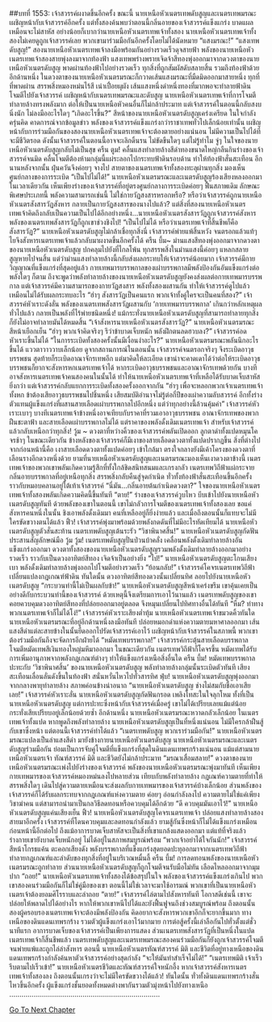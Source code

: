 ##บทที่ 1553: เจ้าสวรรค์ผงาดขึ้นอีกครั้ง
ขณะนี้ นายเหนือหัวเนตรเทพดับสูญและเนตรเทพมรณะเผชิญหน้ากับเจ้าสวรรค์อีกครั้ง
แต่ทั้งสองค้นพบว่าตอนนี้กลิ่นอายของเจ้าสวรรค์แข็งแกร่ง บาดแผลเหมือนจะไม่สาหัส อย่างน้อยก็เบากว่านายเหนือหัวเนตรเทพเจ้าทั้งสอง
นายเหนือหัวเนตรเทพเจ้าทั้งสองไม่เคยดูถูกเจ้าสวรรค์เลย พวกเขามาร่วมมือกันอีกครั้งโดยไม่ได้นัดหมาย
“แสงมรณะ!”
“แสงเทพดับสูญ!”
สองนายเหนือหัวเนตรเทพเจ้าลงมือพร้อมกันอย่างรวดเร็วดุจสายฟ้า
พลังของนายเหนือหัวเนตรเทพเจ้าสองสายพุ่งลงมาจากท้องฟ้า
แสงเทพพร่างพรายเจิดจ้าสีทองพุ่งออกมาจากดวงตาของนายเหนือหัวเนตรดับสูญ พาดผ่านท้องฟ้าไปอย่างรวดเร็ว ทุกสิ่งที่ถูกสัมผัสดับสลายสิ้น รวมถึงท้องฟ้าด้วย
อีกด้านหนึ่ง ในดวงตาของนายเหนือหัวเนตรมรณะก็กวาดเส้นแสงมรณะที่มืดมิดออกมาสายหนึ่ง ทุกที่ที่พาดผ่าน สรรพสิ่งหมองหม่นไร้สี เน่าเปื่อยผุผัง
เส้นแสงหนึ่งดำหนึ่งทองที่มากพอจะทำลายฟ้าดินโจมตีไปยังเจ้าสวรรค์
เผชิญหน้ากับเนตรเทพมรณะและดับสูญ นายเหนือหัวเนตรเทพเจ้าที่การโจมตีทำลายล้างทรงพลังมาก ต่อให้เป็นนายเหนือหัวคนอื่นก็ไม่กล้าประมาท
แต่เจ้าสวรรค์ในตอนนี้กลับสงบนิ่งนัก ไม่ลงมืออะไรใดๆ
“เกิดอะไรขึ้น?”
สีหน้าของนายเหนือหัวเนตรดับสูญเคร่งเครียด ในใจกำลังครุ่นคิด
คาดการณ์จากข้อมูลข่าว พลังของเจ้าสวรรค์แข็งแกร่งกว่าราชาเทพทั่วไปเล็กน้อยเท่านั้น เผชิญหน้ากับการร่วมมือกันของสองนายเหนือหัวเนตรเทพเจ้าจะต้องตายอย่างแน่นอน ไม่มีความเป็นไปได้ที่จะมีชีวิตรอด ดังนั้นเจ้าสวรรค์ในตอนนี้อาจจะเลิกดิ้นรน ไม่ขัดขืนใดๆ
แต่ไม่รู้ทำไม จู่ๆ ในใจของนายเหนือหัวเนตรดับสูญกลับไม่เป็นสุข
ครืน ตูม!
คลื่นแสงทำลายล้างสีดำทองขนาดใหญ่กลืนกินร่างของเจ้าสวรรค์จนมิด
คลื่นโจมตีต้องห้ามกลุ่มนี้แผ่ระลอกไปกระทบฟ้าดินรอบด้าน ทำให้ท้องฟ้าสั่นสะเทือน
อีกนานหลังจากนั้น ฝุ่นควันจึงค่อยๆ จางไป
สายตาของเนตรเทพเจ้าทั้งสองทะลุผ่านทุกสิ่ง มองเห็นศูนย์กลางของการระเบิด
“เป็นไปไม่ได้!”
นายเหนือหัวเนตรมรณะและเนตรดับสูญร้องเสียงหลงออกมาในเวลาเดียวกัน
เห็นเพียงร่างของเจ้าสวรรค์ที่อยู่ตรงศูนย์กลางการระเบิดค่อยๆ ฟื้นสภาพเดิม
ลักษณะพิเศษประเภทนี้ พลังความสามารถเช่นนี้ ไม่ใช่กายวัฏสงสารหรอกหรือ?
หรือว่าเจ้าสวรรค์ถูกนายเหนือหัวเนตรสังสารวัฏสังหาร กลายเป็นกายวัฏสงสารของนางไปแล้ว?
แต่สิ่งที่สองนายเหนือหัวเนตรเทพเจ้าคิดถึงกลับเป็นความเป็นไปได้อีกอย่างหนึ่ง...นายเหนือหัวเนตรสังสารวัฏถูกเจ้าสวรรค์สังหาร พลังของเนตรเทพสังสารวัฏก็ถูกเขาช่วงชิงไป!
“เป็นไปไม่ได้ หรือว่าเนตรเทพเจ้าที่สิ้นชีพก็คือสังสารวัฏ?”
นายเหนือหัวเนตรดับสูญไม่กล้าเชื่อทุกสิ่งนี่
เจ้าสวรรค์พ่ายแพ้สิ้นหวัง จนตรอกแล้วแท้ๆ ไยจึงสังหารเนตรเทพเจ้าแล้วกลับมาผงาดขึ้นอีกครั้งได้
ครืน บึ้ม~
ม่านแสงสีทองพุ่งออกมาจากดวงตาของนายเหนือหัวเนตรดับสูญ ปกคลุมไปยังที่ไกลโพ้น
ทุกสรรพสิ่งในม่านแสงนี้ค่อยๆ แหลกสลาย สูญหายไปจนสิ้น
แต่ว่าม่านแสงทำลายล้างนี้กลับส่งผลกระทบให้เจ้าสวรรค์น้อยมาก
เจ้าสวรรค์มีกายวิญญาณที่แข็งแกร่งที่สุดอยู่แล้ว กายเทพมารบรรพกาลของเผ่าบรรพกาลมีพลังป้องกันอันแข็งแกร่งต่อพลังใดๆ ก็ตาม
ถึงจะพูดว่าพลังทำลายล้างของนายเหนือหัวเนตรดับสูญยังคงส่งผลต่อกายเทพมารบรรพกาล
แต่เจ้าสวรรค์มีความสามารถของกายวัฏสงสาร พลังทั้งสองผสานกัน ทำให้เจ้าสวรรค์ดูไปแล้วเหมือนไม่ได้รับผลกระทบอะไร
“ฮ่าๆ สังสารวัฏเป็นคนแรก พวกเจ้าทั้งคู่ใครจะเป็นคนที่สอง?”
เจ้าสวรรค์หัวเราะดังลั่น
พลังของเนตรเทพสังสารวัฏผสานกับ ‘กายเทพมารบรรพกาล’ เกินกว่าหลักเหตุผลทั่วไปแล้ว กลายเป็นพลังที่ไร้พ่ายชนิดหนึ่ง!
แม้กระทั่งนายเหนือหัวเนตรดับสูญที่สามารถทำลายทุกสิ่ง ก็ยังไม่อาจทำลายมันได้หมดสิ้น
“เจ้าสังหารนายเหนือหัวเนตรสังสารวัฏ?”
นายเหนือหัวเนตรมรณะสีหน้าเยือกเย็น
“ฮ่าๆ พวกเจ้าคิดจริงๆ รึว่าข้าบาดเจ็บหนัก พลังฝึกตนลดฮวบลง?”
เจ้าสวรรค์อดหัวเราะขึ้นไม่ได้
“ในการระเบิดทั้งสองครั้งนั้นมีเงื่อนงำอะไร?”
นายเหนือหัวเนตรมรณะพลันนึกอะไรขึ้นได้ แววตาวาววาบเล็กน้อย
ดูจากสถานการณ์ในตอนนั้น เจ้าสวรรค์จนตรอกจริงๆ จึงระเบิดอาวุธบรรพชน สุดท้ายก็ระเบิดอาณาจักรเทพอีก
แต่มาคิดให้ละเอียด เขาน่าจะคาดเดาได้ว่าต่อให้ระเบิดอาวุธบรรพชนก็ยากจะสังหารหกเนตรเทพเจ้าได้
หากระเบิดอาวุธบรรพชนและอาณาจักรเทพด้วยกัน บางทีอาจสังหารเนตรเทพเจ้าคนสองคนในนั้นได้ ทำให้นายเหนือหัวเนตรเทพเจ้าที่เหลือได้รับบาดเจ็บสาหัสยิ่งกว่า
แต่เจ้าสวรรค์กลับแยกการระเบิดทั้งสองครั้งออกจากกัน
“ฮ่าๆ เพื่อจะหลอกพวกเจ้าเนตรเทพเจ้าทั้งหก ข้าต้องเสียอาวุธบรรพชนไปชิ้นหนึ่ง เสียสมบัติอำนาจไม่รู้ต่อกี่ปีของเผ่าความลับสวรรค์ อีกทั้งร่างตัวแทนผู้แข็งแกร่งที่ผสานสายเลือดเผ่าบรรพกาลไปอีกหนึ่ง แต่ว่าทุกอย่างนี้ล้วนคุ้มค่า”
เจ้าสวรรค์หัวเราะเบาๆ
บางทีเนตรเทพเจ้าข้างหนึ่งอาจเทียบกับราคาที่รวมเอาอาวุธบรรพชน อาณาจักรเทพของพวกฝืนชะตาฟ้า และสายเลือดเผ่าบรรพกาลไม่ได้
แต่ราคาของพลังดั้งเดิมเนตรเทพเจ้า สำหรับเจ้าสวรรค์แล้วกลับเหนือกว่าทุกสิ่ง!
วู้ม ~
ดวงตาที่หว่างคิ้วของเจ้าสวรรค์พลันเปิดออก ลูกตาดำทั้งแปดหมุนโคจรช้าๆ
ในขณะเดียวกัน ข้างหลังของเจ้าสวรรค์ก็มีเงาของสายเลือดดวงตาทั้งแปดปรากฏขึ้น
สิ่งที่ต่างไปจากก่อนหน้านี้คือ เงาสายเลือดดวงตาทั้งแปดค่อยๆ เข้าใกล้มา ตรงใจกลางยังมีเค้าโครงของดวงตาที่เลือนรางอีกดวงหนึ่งด้วย
ยามที่นายเหนือหัวเนตรดับสูญและเนตรมรณะมองเห็นเงาดวงตาข้างนี้ เนตรเทพเจ้าของพวกเขาพลันเกิดความรู้สึกที่ทั้งใกล้ชิดสนิทสนมและเกรงกลัว
เนตรเทพวิถีฟ้าแผ่กระจายกลิ่นอายบรรพกาลที่อยู่เหนือทุกสิ่ง สรรพสิ่งกลับคืนสู่จุดกำเนิด
ทั่วทั้งท้องฟ้าสั่นสะเทือนขึ้นอีกครั้ง ราวกับหมอบคลานอยู่ใต้เท้าเจ้าสวรรค์
“นี่มัน...กลิ่นอายต้นกำเนิดดวงตา?”
ใจของนายเหนือหัวเนตรเทพเจ้าทั้งสองพลันเกิดความคิดนี้ขึ้นทันที
“ตาย!”
ร่างของเจ้าสวรรค์วูบไหว บีบเข้าไปยังนายเหนือหัวเนตรดับสูญทันที
ด้วยพลังของเขาในตอนนี้ เขาไม่กลัวการโจมตีของเนตรเทพเจ้าทั้งสองเลย ขอแค่สังหารคนหนึ่งในนั้น ชิงเอาพลังดั้งเดิมมา คนที่เหลืออยู่ก็ยิ่งง่ายแล้ว
และเมื่อถึงตอนนั้นก็แทบจะไม่มีใครขัดขวางตนได้แล้ว
ฟิ้ว!
เจ้าสวรรค์พุ่งมาพร้อมด้วยพลังกดดันที่ไม่มีอะไรทัดเทียมได้
นายเหนือหัวเนตรดับสูญตัวสั่นสะท้าน เนตรเทพดับสูญเต้นระรัว
“วิชาพินาศสิ้น!”
นายเหนือหัวเนตรดับสูญกัดฟัน ประสานสัญลักษณ์มือ
วู้ม วู้ม!
เนตรเทพดับสูญปั่นป่วนบ้าคลั่ง เคลื่อนพลังดั้งเดิมทำลายล้างอันแข็งแกร่งออกมา
ดวงตาทั้งสองของนายเหนือหัวเนตรดับสูญรวมพลังดั้งเดิมทำลายล้างออกมาอย่างรวดเร็ว ราวกับเป็นดวงอาทิตย์สีทอง เจิดจ้าเป็นอย่างยิ่ง
“ไป!”
นายเหนือหัวเนตรดับสูญตะโกนเสียงเบา พลังดั้งเดิมทำลายล้างพุ่งออกไปโจมตีอย่างรวดเร็ว
“ย้อนกลับ!”
เจ้าสวรรค์โคจรเนตรเทพวิถีฟ้า เปลี่ยนแปลงกฎเกณฑ์ฟ้าดิน
ทันใดนั้น ดวงอาทิตย์สีทองดวงนั้นเปลี่ยนทิศ ลอยไปยังนายเหนือหัวเนตรดับสูญ
“กระบวนท่านี้ไม่เป็นผลกับข้า!”
นายเหนือหัวเนตรดับสูญสีหน้าเคร่งขรึม
เขาคุ้นเคยเป็นอย่างดีกับกระบวนท่านี้ของเจ้าสวรรค์ ด้วยเหตุนี้จึงเตรียมการเอาไว้นานแล้ว
เนตรเทพดับสูญของเขาคอยควบคุมดวงอาทิตย์สีทองที่ปล่อยออกมาอยู่ตลอด จึงหมุนเปลี่ยนไปทิศทางอื่นได้ทันที
“หืม? ท่าทางพวกเนตรเทพเจ้าก็ไม่ได้โง่!”
เจ้าสวรรค์หัวเราะเสียงต่ำทุ้ม
นายเหนือหัวเนตรเทพเจ้าขมวดคิ้วทันใด นายเหนือหัวเนตรมรณะที่อยู่อีกด้านหนึ่งลงมือทันที ปล่อยหมอกดำแห่งความตายมหาศาลออกมา เส้นแสงสีดำแต่ละสายข้างในนั้นยืดออกไปรัดเจ้าสวรรค์เอาไว้
เผชิญหน้ากับเจ้าสวรรค์ในสภาพนี้ พวกเขาต้องร่วมมือกันถึงจะจัดการอีกฝ่ายได้
“หมัดเทพบรรพกาล!”
เจ้าสวรรค์กระตุ้นสายเลือดบรรพกาล โจมตีหมัดเทพสีเงินทองใหญ่มหึมาออกมา
ในขณะเดียวกัน เนตรเทพวิถีฟ้าก็โคจรขึ้น หมัดเทพได้รับการเพิ่มอานุภาพจากพลังกฎเกณฑ์ต่างๆ ทำให้แข็งแกร่งเหนือสิ่งอื่นใด
ครืน บึ้ม!
หมัดเทพบรรพกาลปะทะกับ ‘วิชาพินาศสิ้น’ ของนายเหนือหัวเนตรดับสูญ พลังทำลายล้างกลุ่มนั้นระเบิดตัวทันที
เสียงสะเทือนเลื่อนลั่นดังขึ้นในท้องฟ้า สนั่นหวั่นไหวไปทั่วสารทิศ
ฟุ่บ!
นายเหนือหัวเนตรดับสูญพุ่งออกมาจากกลางพายุทำลายล้าง สภาพค่อนข้างน่าอนาถ
“นายเหนือหัวเนตรดับสูญ ช่างไม่สมกับชื่อเอาเสียเลย!”
เจ้าสวรรค์หัวเราะลั่น
นายเหนือหัวเนตรดับสูญกัดฟันกรอด เพลิงโทสะในใจลุกโหม
ทั้งที่เป็นนายเหนือหัวเนตรดับสูญ แต่การปะทะซึ่งหน้ากับเจ้าสวรรค์เมื่อครู่ เขาไม่ได้เปรียบเลยแม้แต่น้อย กระทั่งเสียเปรียบอยู่เล็กน้อยด้วยซ้ำ
อีกด้านหนึ่ง นายเหนือหัวเนตรมรณะหวาดกลัวเล็กน้อย
ในเนตรเทพเจ้าทั้งแปด หากพูดถึงพลังทำลายล้าง นายเหนือหัวเนตรดับสูญเป็นที่หนึ่งแน่นอน ไม่มีใครกล้าฝืนสู้กับเขาซึ่งหน้า แต่ตอนนี้เจ้าสวรรค์ทำได้แล้ว
“เนตรเทพดับสูญ พวกเราร่วมมือกัน!”
นายเหนือหัวเนตรมรณะแปลงเป็นลำแสงสีดำ มายังข้างกายนายเหนือหัวเนตรดับสูญ
นายเหนือหัวเนตรมรณะและเนตรดับสูญร่วมมือกัน ย่อมเป็นการจับคู่โจมตีที่แข็งแกร่งที่สุดในดินแดนเทพรกร้างแน่นอน
แม้แต่สามนายเหนือหัวเนตรเจ้า ทัณฑ์สวรรค์ มิติ และชีวิตยังไม่กล้าประมาท
“มรณาเสื่อมสลาย!”
ดวงตาของนายเหนือหัวเนตรมรณะเพ่งไปยังร่างของเจ้าสวรรค์ พลังของนายเหนือหัวเนตรมรณะพุ่งมาทันที
เห็นเพียงกายเทพมารของเจ้าสวรรค์หมองหม่นลงไปหลายส่วน
เทียบกับพลังทำลายล้าง กฎเณฑ์ความตายที่ทำให้สรรพสิ่งใดๆ เดินไปสู่ความตายเหมือนจะส่งผลกับกายเทพมารของเจ้าสวรรค์บ้างเล็กน้อย
ส่วนพลังของเจ้าสวรรค์ก็ได้รับผลกระทบจากกฎเกณฑ์แห่งความตาย ค่อยๆ อ่อนกำลังลงไป
ความตายไม่ใช่แค่เพียงวิชาฆ่าคน แต่สามารถนำมาเป็นกลวิธีลดทอนหรือควบคุมได้อีกด้วย
“ดี ควบคุมมันเอาไว้!”
นายเหนือหัวเนตรดับสูญแค่นเสียงเย็น
ฟิ้ว!
นายเหนือหัวเนตรดับสูญโคจรเนตรเทพเจ้า ปล่อยแสงทำลายล้างสองสายมาอีกครั้ง
เจ้าสวรรค์ที่โดนควบคุมและลดทอนกำลังแล้ว ยามสู้กันซึ่งหน้าก็ไม่ได้แข็งแกร่งเหมือนก่อนหน้านี้อีกต่อไป
ถึงแม้อาการบาดเจ็บสาหัสจะเป็นสิ่งที่เขาแกล้งแสดงออกมา แต่แท้ที่จริงแล้ว ร่างกายเขายังบาดเจ็บหนักอยู่ ไม่ได้อยู่ในสภาพสมบูรณ์พร้อม
“พวกเจ้าอย่าได้ใจกันนัก!”
เจ้าสวรรค์สีหน้าโกรธแค้น ตะคอกเสียงดัง
พลังบรรพกาลที่แข็งแกร่งสุดยอดปะทุออกมาจากเนตรเทพวิถีฟ้า ทำลายกฎเกณฑ์และลำดับของทุกสิ่งที่อยู่ในบริเวณหมื่นลี้
ครืน บึ้ม!
การลดทอนพลังของนายเหนือหัวเนตรมรณะถูกทำลาย ส่วนนายเหนือหัวเนตรดับสูญก็ถูกโจมตีจนรับมือไม่ทัน เลือดไหลออกมาจากมุมปาก
“ถอย!”
นายเหนือหัวเนตรเทพเจ้าทั้งสองได้ข้อสรุปในใจ
พลังของเจ้าสวรรค์แข็งแกร่งเกินไป พวกเขาสองคนร่วมมือกันก็ไม่ใช่คู่มือของเขา
ตอนนี้ไม่ใช่เวลาจะมาใช้อารมณ์ พวกเขาที่เป็นนายเหนือหัวเนตรเจ้าต้องยอมศิโรราบและล่าถอย
“ตาย!”
เจ้าสวรรค์ไล่ตามไปสังหารทันที
โอกาสดีเช่นนี้ เขาจะปล่อยให้พลาดไปได้อย่างไร
หากให้พวกเขาหนีไปได้และยังฟื้นฟูจนถึงช่วงสมบูรณ์พร้อม ถึงตอนนั้นสองผู้ครอบรองเนตรเทพเจ้าจะต้องมีพลังป้องกัน คิดอยากจะสังหารพวกเขาอีกก็จะยากขึ้นมาก
ทางเหนือของดินแดนเทพรกร้าง รวมตัวผู้แข็งแกร่งเอาไว้มากมาย
การต่อสู้ครั้งนี้เล่าลือกันไปทั่วตั้งแต่ชั่วนาทีแรก
อาการบาดเจ็บของเจ้าสวรรค์เป็นเพียงการแสดง
ส่วนเนตรเทพสังสารวัฏที่เป็นหนึ่งในแปดเนตรเทพเจ้าก็สิ้นชีพแล้ว เนตรเทพดับสูญและเนตรเทพมรณะสองคนร่วมมือกันก็ยังถูกเจ้าสวรรค์โจมตีจนพ่ายแพ้และถูกไล่ล่าสังหาร
ตอนนี้ นายเหนือหัวเนตรทัณฑ์สวรรค์ มิติ และชีวิตที่อยู่ทางเหนือของดินแดนเทพรกร้างกำลังค้นหาตัวเจ้าสวรรค์อย่างสุดกำลัง
“จะให้มันทำสำเร็จไม่ได้!”
“เนตรเทพมิติ เจ้าเร็ว รีบตามไปเร็วเข้า!”
นายเหนือหัวเนตรชีวิตและทัณฑ์สวรรค์ใจหนักอึ้ง
หากเจ้าสวรรค์สังหารเนตรเทพเจ้าทั้งสองลง ถึงตอนนั้นเกรงว่าจะไม่มีใครขัดขวางได้แล้ว!
ทันใดนั้น ทั่วทั้งดินแดนเทพรกร้างสั่นไหวขึ้นอีกครั้ง ผู้แข็งแกร่งชั้นยอดทั้งหมดต่างพากันรวมตัวมุ่งหน้าไปยังทางเหนือ
………………………………………………………………..


[Go To Next Chapter]( ./410.md)